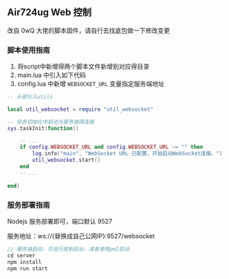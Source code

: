 ## Air724ug Web 控制

改自 0wQ 大佬的脚本固件，请自行去找底包做一下修改变更

### 脚本使用指南

1. 将script中新增得两个脚本文件新增到对应得目录
2. main.lua 中引入如下代码
3. config.lua 中新增 `WEBSOCKET_URL` 变量指定服务端地址

```lua
-- 头部引入utils

local util_websocket = require "util_websocket"

-- 任务初始化中启动与服务端得连接
sys.taskInit(function()

    -- ...
    if config.WEBSOCKET_URL and config.WEBSOCKET_URL ~= "" then
        log.info("main", "WebSocket URL 已配置，开始启动WebSocket连接。")
        util_websocket.start()
    end
    -- ...
    
end)
```


### 服务部署指南

Nodejs 服务部署即可，端口默认 9527

服务地址：ws://{替换成自己公网IP}:9527/websocket

```js
// 服务端启动，可自行挂到后台，或者使用pm2启动
cd server
npm install
npm run start
```

